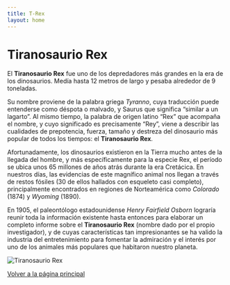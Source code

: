 ```yaml
---
title: T-Rex
layout: home
---
```


# Tiranosaurio Rex

El **Tiranosaurio Rex** fue uno de los depredadores más grandes en la era de los dinosaurios. Medía hasta 12 metros de largo y pesaba alrededor de 9 toneladas. 

Su nombre proviene de la palabra griega *Tyranno*, cuya traducción puede entenderse como déspota o malvado, y Saurus que significa “similar a un lagarto”. Al mismo tiempo, la palabra de origen latino “Rex” que acompaña el nombre, y cuyo significado es precisamente “Rey”, viene a describir las cualidades de prepotencia, fuerza, tamaño y destreza del dinosaurio más popular de todos los tiempos: el **Tiranosaurio Rex**.

Afortunadamente, los dinosaurios existieron en la Tierra mucho antes de la llegada del hombre, y más específicamente para la especie Rex, el período se ubica unos 65 millones de años atrás durante la era Cretácica. En nuestros días, las evidencias de este magnífico animal nos llegan a través de restos fósiles (30 de ellos hallados con esqueleto casi completo), principalmente encontrados en regiones de Norteamérica como *Colorado* (1874) y *Wyoming* (1890).

En 1905, el paleontólogo estadounidense *Henry Fairfield Osborn* lograría reunir toda la información existente hasta entonces para elaborar un completo informe sobre el **Tiranosaurio Rex** (nombre dado por el propio investigador), y de cuyas características tan impresionantes se ha valido la industria del entretenimiento para fomentar la admiración y el interés por uno de los animales más populares que habitaron nuestro planeta.

![Tiranosaurio Rex](https://www.tododinosaurios.com/blog/wp-content/uploads/2023/03/NicePng_dinosaur-png_269235.png)

[Volver a la página principal](./index.md)
